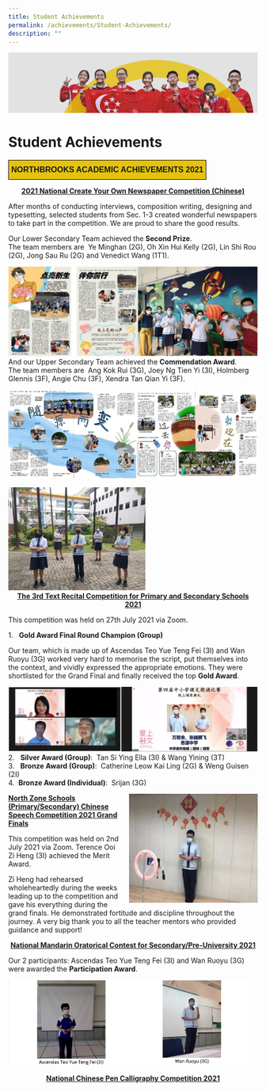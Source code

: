 ```yaml
---
title: Student Achievements
permalink: /achievements/Student-Achievements/
description: ""
---
```

![](/images/achievements.jpg)

Student Achievements
====================


<style type="text/css">
.tg  {border-collapse:collapse;border-spacing:0;}
.tg td{border-color:black;border-style:solid;border-width:1px;font-family:Arial, sans-serif;font-size:14px;
  overflow:hidden;padding:10px 5px;word-break:normal;}
.tg th{border-color:black;border-style:solid;border-width:1px;font-family:Arial, sans-serif;font-size:14px;
  font-weight:normal;overflow:hidden;padding:10px 5px;word-break:normal;}
.tg .tg-03ye{background-color:#E6C20C;color:#141D1C;font-size:16px;font-weight:bold;text-align:center;vertical-align:middle}
</style>
<table class="tg">
<thead>
  <tr>
    <td class="tg-03ye"><span style="color:#141D1C;background-color:#E6C20C">NORTHBROOKS ACADEMIC ACHIEVEMENTS 2021</span></td>
  </tr>
</thead>
</table>


<center> <u><b>2021 National Create Your Own Newspaper Competition (Chinese)</b></u> </center>


After months of conducting interviews, composition writing, designing and typesetting, selected students from Sec. 1-3 created wonderful newspapers to take part in the competition. We are proud to share the good results.

  

Our Lower Secondary Team achieved the <b>Second Prize</b>. <br>
The team members are  Ye Minghan (2G), Oh Xin Hui Kelly (2G), Lin Shi Rou (2G), Jong Sau Ru (2G) and Venedict Wang (1T1).


![](/images/CL_Newspaper%20Competition.jpg)
And our Upper Secondary Team achieved the <b>Commendation Award</b>. <br>
The team members are  Ang Kok Rui (3G), Joey Ng Tien Yi (3I), Holmberg Glennis (3F), Angie Chu (3F), Xendra Tan Qian Yi (3F).

![](/images/CL_Newspaper%20Competition_2.jpg)



<img src="/images/CL_Newspaper%20Competition_3.jpg" style="width:55%">


<center> <u><b>The 3rd Text Recital Competition for Primary and Secondary Schools 2021</b></u> </center>


This competition was held on 27th July 2021 via Zoom.  
  

1.   <b>Gold Award Final Round Champion (Group)</b>

  

Our team, which is made up of Ascendas Teo Yue Teng Fei (3I) and Wan Ruoyu (3G) worked very hard to memorise the script, put themselves into the context, and vividly expressed the appropriate emotions. They were shortlisted for the Grand Final and finally received the top <b>Gold Award</b>.


![](/images/CL_Recital%20Competition.jpg)
2.   <b>Silver Award (Group)</b>:  Tan Si Ying Ella (3I) & Wang Yining (3T) <br>
3.   <b>Bronze Award (Group)</b>:  Catherine Leow Kai Ling (2G) & Weng Guisen (2I) <br>
4.  <b>Bronze Award (Individual)</b>:  Srijan (3G)


<img src="/images/Chinese%20Speech%20Competition.jpg" style="width:260px;height:220px;margin-left:15px;" align = "right">


<u><b>North Zone Schools (Primary/Secondary) Chinese Speech Competition 2021 Grand Finals</b></u>
  
This competition was held on 2nd July 2021 via Zoom. Terence Ooi Zi Heng (3I) achieved the Merit Award.  
  

Zi Heng had rehearsed wholeheartedly during the weeks leading up to the competition and gave his everything during the grand finals. He demonstrated fortitude and discipline throughout the journey. A very big thank you to all the teacher mentors who provided guidance and support!



<center> <u><b>National Mandarin Oratorical Contest for Secondary/Pre-University 2021</b></u> </center>


Our 2 participants: Ascendas Teo Yue Teng Fei (3I) and Wan Ruoyu (3G) were awarded the <b>Participation Award</b>.



![](/images/Student.png)


<center> <u><b>National Chinese Pen Calligraphy Competition 2021</b></u> </center>